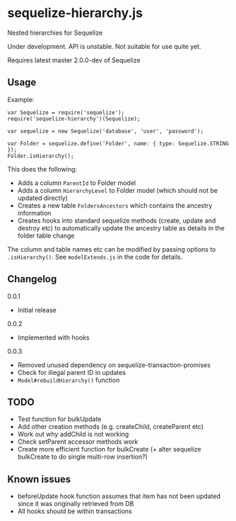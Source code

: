 # sequelize-hierarchy.js

Nested hierarchies for Sequelize

Under development. API is unstable. Not suitable for use quite yet.

Requires latest master 2.0.0-dev of Sequelize

## Usage

Example:

	var Sequelize = require('sequelize');
	require('sequelize-hierarchy')(Sequelize);
	
	var sequelize = new Sequelize('database', 'user', 'password');
	
	var Folder = sequelize.define('Folder', name: { type: Sequelize.STRING });
	Folder.isHierarchy();

This does the following:

* Adds a column `ParentId` to Folder model
* Adds a column `HierarchyLevel` to Folder model (which should not be updated directly)
* Creates a new table `FoldersAncestors` which contains the ancestry information
* Creates hooks into standard sequelize methods (create, update and destroy etc) to automatically update the ancestry table as details in the folder table change

The column and table names etc can be modified by passing options to `.isHierarchy()`. See `modelExtends.js` in the code for details.

## Changelog

0.0.1

* Initial release

0.0.2

* Implemented with hooks

0.0.3

* Removed unused dependency on sequelize-transaction-promises
* Check for illegal parent ID in updates
* `Model#rebuildHierarchy()` function

## TODO

* Test function for bulkUpdate
* Add other creation methods (e.g. createChild, createParent etc)
* Work out why addChild is not working
* Check setParent accessor methods work
* Create more efficient function for bulkCreate (+ alter sequelize bulkCreate to do single multi-row insertion?)

## Known issues

* beforeUpdate hook function assumes that item has not been updated since it was originally retrieved from DB
* All hooks should be within transactions
